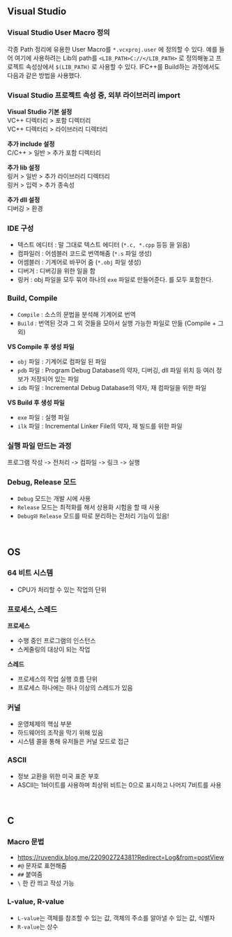 
## Visual Studio

### Visual Studio User Macro 정의

각종 Path 정리에 유용한 User Macro를    `*.vcxproj.user`     에 정의할 수 있다.
예를 들어 여기에 사용하려는 Lib의 path를   `<LIB_PATH>C://</LIB_PATH>`   로 정의해놓고 프로젝트 속성상에서 `$(LIB_PATH)`   로 사용할 수 있다.
IFC++를 Build하는 과정에서도 다음과 같은 방법을 사용했다.

### Visual Studio 프로젝트 속성 중, 외부 라이브러리 import

**Visual Studio 기본 설정**<br/>
VC++ 디렉터리 > 포함 디렉터리 <br/>
VC++ 디렉터리 > 라이브러리 디렉터리

**추가 include 설정** <br/>
C/C++ > 일반 > 추가 포함 디렉터리

**추가 lib 설정**<br/>
링커 > 일반 > 추가 라이브러리 디렉터리 <br/>
링커 > 입력 > 추가 종속성

**추가 dll 설정**<br/>
디버깅 > 환경


### IDE 구성

* 텍스트 에디터   : 말 그대로 텍스트 에디터   (`*.c, *.cpp` 등등 을 읽음)
* 컴파일러 	   : 어셈블러 코드로 번역해줌  (`*.s` 파일 생성)
* 어셈블러	   : 기계어로 바꾸어 줌          (`*.obj` 파일 생성)
* 디버거	   : 디버깅을 위한 일을 함
* 링커	   : obj 파일을 모두 묶어 하나의 `exe` 파일로 만들어준다.
를 모두 포함한다.

### Build, Compile

* `Compile` : 소스의 문법을 분석해 기계어로 번역
* `Build` : 번역된 것과 그 외 것들을 모아서 실행 가능한 파일로 만듦 (Compile + 그 외)

**VS Compile 후 생성 파일** <br/>
* `obj` 파일 : 기계어로 컴파일 된 파일
* `pdb` 파일 : Program Debug Database의 약자, 디버깅, dll 파일 위치 등 여러 정보가 저장되어 있는 파일
* `idb` 파일 : Incremental Debug Database의 약자, 재 컴파일을 위한 파일

**VS Build 후 생성 파일** <br/>
* `exe` 파일 : 실행 파일
* `ilk` 파일  :  Incremental Linker File의 약자, 재 빌드를 위한 파일

### 실행 파일 만드는 과정

프로그램 작성 -> 전처리 -> 컴파일 -> 링크 -> 실행

### Debug, Release 모드

* `Debug` 모드는 개발 시에 사용
* `Release` 모드는 최적화를 해서 상용화 시험을 할 때 사용
* `Debug와` `Release` 모드를 따로 분리하는 전처리 기능이 있음!



<br/>

## OS

### 64 비트 시스템
* CPU가 처리할 수 있는 작업의 단위


### 프로세스, 스레드
**프로세스** <br/>
* 수행 중인 프로그램의 인스턴스
* 스케줄링의 대상이 되는 작업

**스레드** <br/>
* 프로세스의 작업 실행 흐름 단위
* 프로세스 하나에는 하나 이상의 스레드가 있음

### 커널
* 운영체제의 핵심 부분
* 하드웨어의 조작을 막기 위해 있음
* 시스템 콜을 통해 유저들은 커널 모드로 접근

### ASCII
* 정보 교환을 위한 미국 표준 부호
* ASCII는 1바이트를 사용하며 최상위 비트는 0으로 표시하고 나머지 7비트를 사용



<br/>

## C

### Macro 문법
* <https://ruvendix.blog.me/220902724381?Redirect=Log&from=postView>
* `#@`  문자로 표현해줌
* `##`   붙여줌
* `\` 한 칸 띄고 작성 가능


### L-value,  R-value
* `L-value`는 객체를 참조할 수 있는 값, 객체의 주소를 알아낼 수 있는 값, 식별자
* `R-value`는 상수


